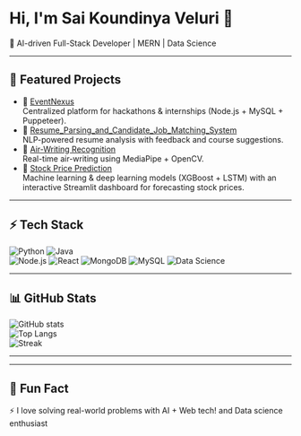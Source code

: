 # Hi, I'm Sai Koundinya Veluri 👋

🚀 AI-driven Full-Stack Developer | MERN | Data Science

---

## 🌟 Featured Projects

- 🔗 [EventNexus](https://github.com/SAIKOUNDINYAVELURI/EventNexus)  
  Centralized platform for hackathons & internships (Node.js + MySQL + Puppeteer).
- 🔗 [Resume_Parsing_and_Candidate_Job_Matching_System](https://github.com/SAIKOUNDINYAVELURI/Resume_Parsing_and_Candidate_Job_Matching_System)  
  NLP-powered resume analysis with feedback and course suggestions.
- 🔗 [Air-Writing Recognition](https://github.com/SAIKOUNDINYAVELURI/Air_writing)  
  Real-time air-writing using MediaPipe + OpenCV.
- 🔗 [Stock Price Prediction](https://github.com/SAIKOUNDINYAVELURI/Stock_Price_Prediction)  
  Machine learning & deep learning models (XGBoost + LSTM) with an interactive Streamlit dashboard for forecasting stock prices.

---

## ⚡ Tech Stack

![Python](https://img.shields.io/badge/Python-3776AB?logo=python&logoColor=white)
![Java](https://img.shields.io/badge/Java-007396?logo=java&logoColor=white)  
![Node.js](https://img.shields.io/badge/Node.js-43853D?logo=node.js&logoColor=white)
![React](https://img.shields.io/badge/React-20232A?logo=react&logoColor=61DAFB)
![MongoDB](https://img.shields.io/badge/MongoDB-4ea94b?logo=mongodb&logoColor=white)
![MySQL](https://img.shields.io/badge/MySQL-00000F?logo=mysql&logoColor=white)
![Data Science](https://img.shields.io/badge/Data%20Science-FF6F00?logo=anaconda&logoColor=white)

---

## 📊 GitHub Stats

![GitHub stats](https://github-readme-stats.vercel.app/api?username=SAIKOUNDINYAVELURI&show_icons=true&theme=radical)  
![Top Langs](https://github-readme-stats.vercel.app/api/top-langs/?username=SAIKOUNDINYAVELURI&layout=compact&theme=radical)  
![Streak](https://streak-stats.demolab.com?user=SAIKOUNDINYAVELURI&theme=radical)

---

---

## 🎯 Fun Fact

⚡ I love solving real-world problems with AI + Web tech! and Data science enthusiast
